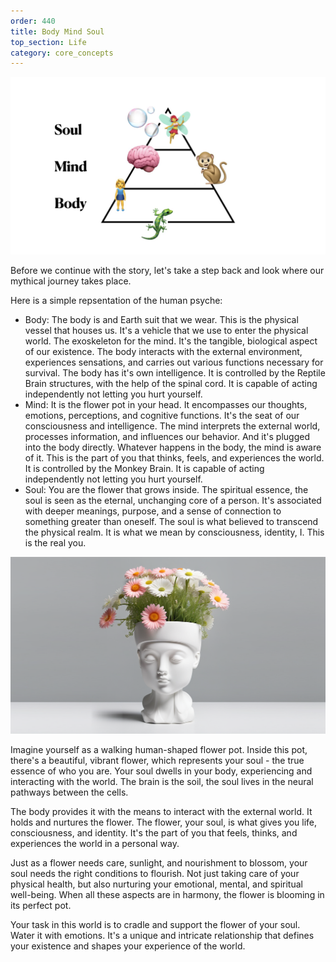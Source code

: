 ```yaml
---
order: 440
title: Body Mind Soul
top_section: Life
category: core_concepts
---
```


![](/images/book/body-mind-soul/joy-52.jpeg)

Before we continue with the story, let's take a step back and look where our mythical journey takes place.

Here is a simple repsentation of the human psyche:

- Body: The body is and Earth suit that we wear. This is the physical vessel that houses us. It's a vehicle that we use to enter the physical world. The exoskeleton for the mind. It's the tangible, biological aspect of our existence. The body interacts with the external environment, experiences sensations, and carries out various functions necessary for survival. The body has it's own intelligence. It is controlled by the Reptile Brain structures, with the help of the spinal cord. It is capable of acting independently not letting you hurt yourself.
- Mind: It is the flower pot in your head. It encompasses our thoughts, emotions, perceptions, and cognitive functions. It's the seat of our consciousness and intelligence. The mind interprets the external world, processes information, and influences our behavior. And it's plugged into the body directly. Whatever happens in the body, the mind is aware of it. This is the part of you that thinks, feels, and experiences the world. It is controlled by the Monkey Brain. It is capable of acting independently not letting you hurt yourself.
- Soul: You are the flower that grows inside. The spiritual essence, the soul is seen as the eternal, unchanging core of a person. It's associated with deeper meanings, purpose, and a sense of connection to something greater than oneself. The soul is what believed to transcend the physical realm. It is what we mean by consciousness, identity, I. This is the real you.

![](/images/book/body-mind-soul/this-is-us-16x9.png)

Imagine yourself as a walking human-shaped flower pot. Inside this pot, there's a beautiful, vibrant flower, which represents your soul - the true essence of who you are. Your soul dwells in your body, experiencing and interacting with the world. The brain is the soil, the soul lives in the neural pathways between the cells.

The body provides it with the means to interact with the external world. It holds and nurtures the flower. The flower, your soul, is what gives you life, consciousness, and identity. It's the part of you that feels, thinks, and experiences the world in a personal way.

Just as a flower needs care, sunlight, and nourishment to blossom, your soul needs the right conditions to flourish. Not just taking care of your physical health, but also nurturing your emotional, mental, and spiritual well-being. When all these aspects are in harmony, the flower is blooming in its perfect pot.

Your task in this world is to cradle and support the flower of your soul. Water it with emotions. It's a unique and intricate relationship that defines your existence and shapes your experience of the world.
